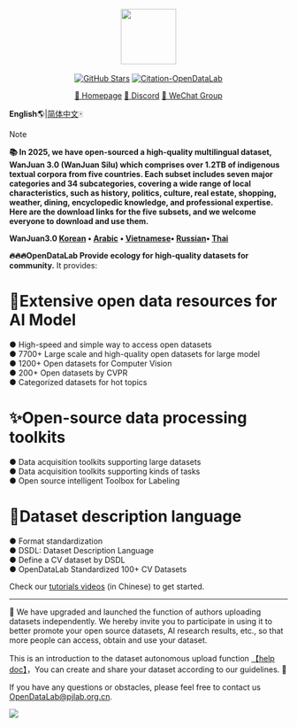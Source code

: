 <div align="center">
<p style="text-align: center;">
  <img src="https://github.com/opendatalab/opendatalab-datasets/blob/main/%E9%A1%B6%E4%BC%9A%E9%A1%B6%E5%88%8A%E6%95%B0%E6%8D%AE%E9%9B%86/ECCV/img/Datalab_Logo_2230x580.png?raw=true" height="100" style="display: block; margin-left: auto; margin-right: auto;">
  <br>
  <a href="https://github.com/opendatalab?tab=stars">
  <img  alt="GitHub Stars" src="https://img.shields.io/github/stars/opendatalab?style=social" /><a/>
  <a href="https://arxiv.org/abs/2407.13773">
  <img alt="Citation-OpenDataLab"src="https://img.shields.io/badge/Citation-OpenDataLab-red?logo=arxiv"  />
  </a>
  
  <a href="https://opendatalab.com/">🏡 Homepage</a>
</a>
  <a href="https://discord.gg/Tdedn9GTXq">👋 Discord</a>
</a>
  <a href="https://cdn.vansin.top/internlm/mineru.jpg">💬 WeChat Group</a>
</a>
</p>
</div>

**English**🌎|[简体中文](https://github.com/opendatalab/opendatalab-datasets/blob/main/introduction%20CN.md)🀄 
> [!NOTE] 
><b> 📚 In 2025, we have open-sourced a high-quality multilingual dataset, **WanJuan 3.0 (WanJuan Silu)**  which comprises over 1.2TB of indigenous textual corpora from five countries. Each subset includes seven major categories and 34 subcategories, covering a wide range of local characteristics, such as history, politics, culture, real estate, shopping, weather, dining, encyclopedic knowledge, and professional expertise. Here are the download links for the five subsets, and we welcome everyone to download and use them.
> 
> WanJuan3.0 [Korean](https://opendatalab.com/OpenDataLab/WanJuan-Korean) • [Arabic](https://opendatalab.com/OpenDataLab/WanJuan-Arabic) • [Vietnamese](https://opendatalab.com/OpenDataLab/WanJuan-Vietnamese)• [Russian](https://opendatalab.com/OpenDataLab/WanJuan-Russian)• [Thai](https://opendatalab.com/OpenDataLab/WanJuan-Thai)</b>

**🔥🔥🔥OpenDataLab Provide ecology for high-quality datasets for community.** It provides:

# 🌟Extensive open data resources for AI Model
● High-speed and simple way to access open datasets  
● 7700+ Large scale and high-quality open datasets for large model  
● 1200+ Open datasets for Computer Vision
<br>
● 200+ Open datasets by CVPR  
● Categorized datasets for hot topics  

# ✨Open-source data processing toolkits
● Data acquisition toolkits supporting large datasets  
● Data acquisition toolkits supporting kinds of tasks   
● Open source intelligent Toolbox for Labeling


# 💫Dataset description language
● Format standardization  
● DSDL: Dataset Description Language  
● Define a CV dataset by DSDL  
● OpenDataLab Standardized 100+ CV Datasets  

Check our [tutorials videos](https://www.youtube.com/watch?v=LjbRt7uddyw) (in Chinese) to get started.

---

📣 We have upgraded and launched the function of authors uploading datasets independently. We hereby invite you to participate in using it to better promote your open source datasets, AI research results, etc., so that more people can access, obtain and use your dataset. 

This is an introduction to the dataset autonomous upload function [【help doc】](https://github.com/opendatalab/opendatalab-datasets/blob/main/help%20doc.md)，You can create and share your dataset according to our guidelines. 💪

If you have any questions or obstacles, please feel free to contact us <a href="mailto:OpenDataLab@pjlab.org.cn">OpenDataLab@pjlab.org.cn</a>. 

[![](https://github.com/opendatalab/opendatalab-datasets/blob/main/%E9%A1%B6%E4%BC%9A%E9%A1%B6%E5%88%8A%E6%95%B0%E6%8D%AE%E9%9B%86/ECCV/img/create%20your%20dataset.png?raw=true)](https://opendatalab.com/create?source=R2l0aHVi)
